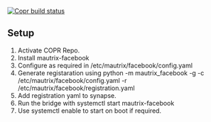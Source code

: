 [![Copr build status](https://copr.fedorainfracloud.org/coprs/aem/matrix/package/mautrix-facebook/status_image/last_build.png)](https://copr.fedorainfracloud.org/coprs/aem/matrix/package/mautrix-facebook/)

## Setup

1. Activate COPR Repo.
1. Install mautrix-facebook
1. Configure as required in /etc/mautrix/facebook/config.yaml
1. Generate registaration using python -m mautrix_facebook -g -c /etc/mautrix/facebook/config.yaml -r /etc/mautrix/facebook/registration.yaml
1. Add registration yaml to synapse.
1. Run the bridge with systemctl start mautrix-facebook
1. Use systemctl enable to start on boot if required.

